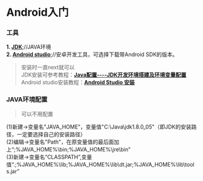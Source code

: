 # Android入门    

### 工具    
**1. [JDK](https://www.oracle.com/technetwork/java/javase/downloads/index.html)**;//JAVA环境    
**2. [Android studio](http://www.android-studio.org/)**;//安卓开发工具，可选择下载带Android SDK的版本。    
> 安装时一直next就可以     
> JDK安装可参考教程：**[Java配置----JDK开发环境搭建及环境变量配置](https://www.cnblogs.com/smyhvae/p/3788534.html)**     
> Android studio安装教程：**[Android Studio 安装](http://www.runoob.com/android/android-studio-install.html)**    
### JAVA环境配置    
> 可以不用配置    
    
(1)新建->变量名"JAVA_HOME"，变量值"C:\Java\jdk1.8.0_05"（即JDK的安装路径，一定要选择自己的安装路径）   
(2)编辑->变量名"Path"，在原变量值的最后面加上“;%JAVA_HOME%\bin;%JAVA_HOME%\jre\bin”    
(3)新建->变量名“CLASSPATH”,变量值“.;%JAVA_HOME%\lib;%JAVA_HOME%\lib\dt.jar;%JAVA_HOME%\lib\tools.jar”   


